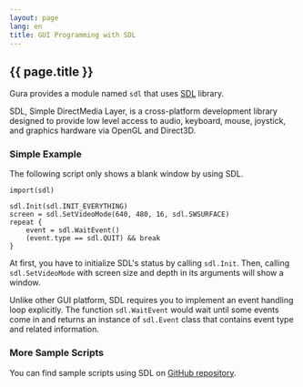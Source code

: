 ```yaml
---
layout: page
lang: en
title: GUI Programming with SDL
---
```


{{ page.title }}
----------------

Gura provides a module named `sdl` that uses [SDL](http://www.libsdl.org/) library.

SDL, Simple DirectMedia Layer, is a cross-platform development library
designed to provide low level access to audio, keyboard, mouse, joystick,
and graphics hardware via OpenGL and Direct3D.

### Simple Example

The following script only shows a blank window by using SDL.

    import(sdl)
    
    sdl.Init(sdl.INIT_EVERYTHING)
    screen = sdl.SetVideoMode(640, 480, 16, sdl.SWSURFACE)
    repeat {
        event = sdl.WaitEvent()
        (event.type == sdl.QUIT) && break
    }

At first, you have to initialize SDL's status by calling `sdl.Init`.
Then, calling `sdl.SetVideoMode` with screen size and depth in its arguments
will show a window.

Unlike other GUI platform, SDL requires you to implement an event handling loop explicitly.
The function `sdl.WaitEvent` would wait until some events come in
and returns an instance of `sdl.Event` class that contains event type and related information.

### More Sample Scripts

You can find sample scripts using SDL on
[GitHub repository](https://github.com/gura-lang/gura/tree/master/sample/sdl/).
